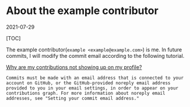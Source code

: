 # About the example contributor

2021-07-29

[TOC]

The example contributor(`example <example@example.com>`) is me. In future commits, I will modify the commit email according to the following tutorial.

[Why are my contributions not showing up on my profile?](https://docs.github.com/en/github/setting-up-and-managing-your-github-profile/managing-contribution-graphs-on-your-profile/why-are-my-contributions-not-showing-up-on-my-profile#your-local-git-commit-email-isnt-connected-to-your-account)

```text
Commits must be made with an email address that is connected to your account on GitHub, or the GitHub-provided noreply email address provided to you in your email settings, in order to appear on your contributions graph. For more information about noreply email addresses, see "Setting your commit email address."
```
